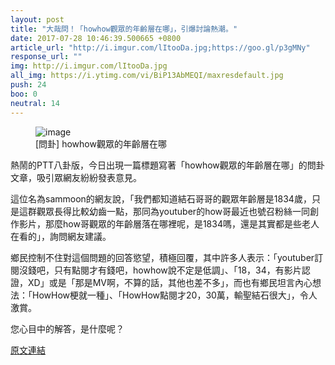 ```yaml
---
layout: post
title: "大哉問！「howhow觀眾的年齡層在哪」，引爆討論熱潮。"
date: 2017-07-28 10:46:39.500665 +0800
article_url: "http://i.imgur.com/lItooDa.jpg;https://goo.gl/p3gMNy"
response_url: ""
img: http://i.imgur.com/lItooDa.jpg
all_img: https://i.ytimg.com/vi/BiP13AbMEQI/maxresdefault.jpg
push: 24
boo: 0
neutral: 14
---
```


<figure>
<img src="http://i.imgur.com/lItooDa.jpg" alt="image">
<figcaption>
[問卦] howhow觀眾的年齡層在哪
</figcaption>
</figure>



熱鬧的PTT八卦版，今日出現一篇標題寫著「howhow觀眾的年齡層在哪」的問卦文章，吸引眾網友紛紛發表意見。

這位名為sammoon的網友說，「我們都知道結石哥哥的觀眾年齡層是1834歲，只是這群觀眾長得比較幼齒一點，那同為youtuber的how哥最近也號召粉絲一同創作影片，那麼how哥觀眾的年齡層落在哪裡呢，是1834嗎，還是其實都是些老人在看的」，詢問網友建議。

鄉民控制不住對這個問題的回答慾望，積極回覆，其中許多人表示：「youtuber訂閱沒錢吧，只有點閱才有錢吧，howhow說不定是低調」、「18，34，有影片認證，XD」或是「那是MV啊，不算的話，其他也差不多」，而也有鄉民坦言內心想法：「HowHow梗就一種」、「HowHow點閱才20，30萬，輸聖結石很大」，令人激賞。

您心目中的解答，是什麼呢？

<a href = "https://www.ptt.cc/bbs/Gossiping/M.1501167177.A.9E5.html">原文連結</a>

